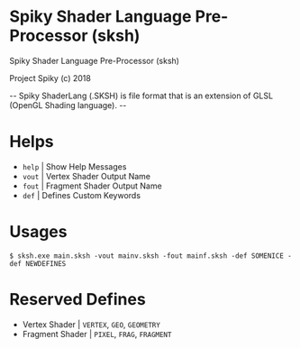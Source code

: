 # Spiky Shader Language Pre-Processor (sksh)

Spiky Shader Language Pre-Processor (sksh)

Project Spiky (c) 2018

-- Spiky ShaderLang (.SKSH) is file format that is an extension of GLSL (OpenGL Shading language). --

# Helps

- `help`    | Show Help Messages
- `vout`    | Vertex Shader Output Name
- `fout`    | Fragment Shader Output Name
- `def`     | Defines Custom Keywords

# Usages

`$ sksh.exe main.sksh -vout mainv.sksh -fout mainf.sksh -def SOMENICE -def NEWDEFINES`

# Reserved Defines

- Vertex Shader   | `VERTEX`, `GEO`, `GEOMETRY`
- Fragment Shader | `PIXEL`, `FRAG`, `FRAGMENT`